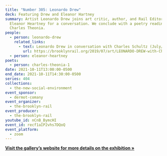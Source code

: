 ```yaml
---
title: "Number 305: Leonardo Drew"
deck: Featuring Drew and Eleanor Hartney
summary: Artist Leonardo Drew joins art critic, author, and Rail Editor-at-Large
  Eleanor Heartney for a conversation. We conclude with a poetry reading by
  Charles Theonia.
people:
  - person: leonardo-drew
    related_links:
      - text: Leonardo Drew in conversation with Charles Schultz (July/August 2019)
        url: https://brooklynrail.org/2019/07/art/LEONARDO-DREW-with-Charles-Schultz
  - person: eleanor-heartney
poets:
  - person: charles-theonia-1
date: 2021-10-11T13:00:00-0500
end_date: 2021-10-11T14:30:00-0500
series: 404
collections:
  - the-new-social-environment
event_sponsor:
  - dermot-comany
event_organizer:
  - the-brooklyn-rail
event_producer:
  - the-brooklyn-rail
youtube_id: nCnB_BymcHI
event_id: recf1aIP2vhs7DQoQ
event_platform:
  - zoom
---
```

**[Visit the gallery’s website for more details on the exhibition »](https://www.galerielelong.com/exhibitions/leonardo-drew2)**